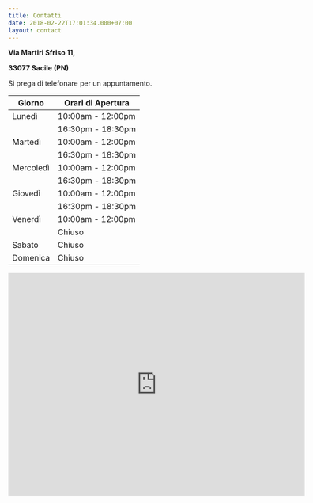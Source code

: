 ```yaml
---
title: Contatti
date: 2018-02-22T17:01:34.000+07:00
layout: contact 
---
```

**Via Martiri Sfriso 11,**

**33077 Sacile (PN)** 

Si prega di telefonare per un appuntamento.    
     
| Giorno       | Orari di Apertura   |
| ------------ | ------------------- |
| Lunedì       | 10:00am - 12:00pm   |
|              | 16:30pm - 18:30pm   |
| Martedì      | 10:00am - 12:00pm   |
|              | 16:30pm - 18:30pm   |
| Mercoledì    | 10:00am - 12:00pm   |
|              | 16:30pm - 18:30pm   |
| Giovedì      | 10:00am - 12:00pm   |
|              | 16:30pm - 18:30pm   |
| Venerdì      | 10:00am - 12:00pm   |
|              | Chiuso              |
| Sabato       | Chiuso              |
| Domenica     | Chiuso              | 

<iframe src="https://www.google.com/maps/place/Studio+Tax+Planning+Sacile/@45.9536469,12.495937,15z/data=!4m5!3m4!1s0x0:0xba66cc35df9ec116!8m2!3d45.9536469!4d12.495937" width="600" height="450" frameborder="0" style="border:0"></iframe>
